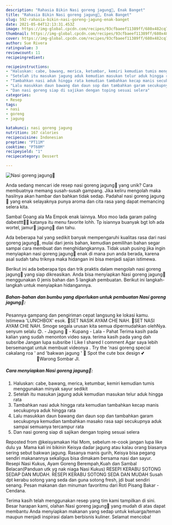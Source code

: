 ```yaml
---
description: "Rahasia Bikin Nasi goreng jagung🌽, Enak Banget"
title: "Rahasia Bikin Nasi goreng jagung🌽, Enak Banget"
slug: 592-rahasia-bikin-nasi-goreng-jagung-enak-banget
date: 2021-05-04T12:13:31.453Z
image: https://img-global.cpcdn.com/recipes/93cfbaeef11389ff/680x482cq70/nasi-goreng-jagung🌽-foto-resep-utama.jpg
thumbnail: https://img-global.cpcdn.com/recipes/93cfbaeef11389ff/680x482cq70/nasi-goreng-jagung🌽-foto-resep-utama.jpg
cover: https://img-global.cpcdn.com/recipes/93cfbaeef11389ff/680x482cq70/nasi-goreng-jagung🌽-foto-resep-utama.jpg
author: Sue Rivera
ratingvalue: 3
reviewcount: 11
recipeingredient:

recipeinstructions:
- "Haluskan: cabe, bawang, merica, ketumbar, kemiri kemudian tumis menggunakan minyak sayur sedikit"
- "Setelah itu masukan jagung aduk kemudian masukan telur aduk hingga rata"
- "Tambahkan nasi aduk hingga rata kemudian tambahkan kecap manis secukupnya aduk hingga rata"
- "Lalu masukkan daun bawang dan daun sop dan tambahkan garam secukupnya kemudian tambahkan masako rasa sapi secukupnya aduk sampai semuanya tercampur rata"
- "Dan nasi goreng siap di sajikan dengan toping sesuai selera"
categories:
- Resep
tags:
- nasi
- goreng
- jagung

katakunci: nasi goreng jagung 
nutrition: 167 calories
recipecuisine: Indonesian
preptime: "PT11M"
cooktime: "PT60M"
recipeyield: "1"
recipecategory: Dessert

---
```



![Nasi goreng jagung🌽](https://img-global.cpcdn.com/recipes/93cfbaeef11389ff/680x482cq70/nasi-goreng-jagung🌽-foto-resep-utama.jpg)

Anda sedang mencari ide resep nasi goreng jagung🌽 yang unik? Cara membuatnya memang susah-susah gampang. Jika keliru mengolah maka hasilnya akan hambar dan bahkan tidak sedap. Padahal nasi goreng jagung🌽 yang enak selayaknya punya aroma dan cita rasa yang dapat memancing selera kita.

Sambal Goang ala Ma Empok enak lainnya. Moo moo lada garam paling dabesttt💯💯 katanya itu menu favorite lohh. Tp isiannya buanyak bgt loh ada wortel, jamur🍄 jagung🌽 dan tahu.

Ada beberapa hal yang sedikit banyak mempengaruhi kualitas rasa dari nasi goreng jagung🌽, mulai dari jenis bahan, kemudian pemilihan bahan segar sampai cara membuat dan menghidangkannya. Tidak usah pusing jika ingin menyiapkan nasi goreng jagung🌽 enak di mana pun anda berada, karena asal sudah tahu triknya maka hidangan ini bisa menjadi sajian istimewa.


Berikut ini ada beberapa tips dan trik praktis dalam mengolah nasi goreng jagung🌽 yang siap dikreasikan. Anda bisa menyiapkan Nasi goreng jagung🌽 menggunakan 0 jenis bahan dan 5 langkah pembuatan. Berikut ini langkah-langkah untuk menyiapkan hidangannya.

<!--inarticleads1-->

##### Bahan-bahan dan bumbu yang diperlukan untuk pembuatan Nasi goreng jagung🌽:



Pesannya gampang dan pengiriman cepat langsung ke lokasi kamu. Istimewa &#39;LUNCHBOX&#39; esok. 📢SET NASIK AYAM CHE NAH. 📢SET NASI AYAM CHE NAH. Smoge segala urusan kita semua dipermudahkan olehNya. senyum selalu 😊. - Jagung 🌽 - Kupang - Lala - Pahat Terima kasih pada kalian yang sudah menonton video saya. terima kasih pada yang dah subsribe Jangan lupa subsribe l Like l shared l comment Agar saya lebih bersemangat untuk membuat videonya . Try the &#39;nasi goreng special cakalang roa &#39; and &#39;bakwan jagung &#39; 🌽 Spot the cute box design 💕 ⠀⠀⠀⠀⠀⠀⠀⠀⠀ 📍Warong Sombar Jl. 

<!--inarticleads2-->

##### Cara menyiapkan Nasi goreng jagung🌽:

1. Haluskan: cabe, bawang, merica, ketumbar, kemiri kemudian tumis menggunakan minyak sayur sedikit
1. Setelah itu masukan jagung aduk kemudian masukan telur aduk hingga rata
1. Tambahkan nasi aduk hingga rata kemudian tambahkan kecap manis secukupnya aduk hingga rata
1. Lalu masukkan daun bawang dan daun sop dan tambahkan garam secukupnya kemudian tambahkan masako rasa sapi secukupnya aduk sampai semuanya tercampur rata
1. Dan nasi goreng siap di sajikan dengan toping sesuai selera


Reposted from @keisyamakan Hai Mom, sebelum re-cook jangan lupa like dulu ya ️ Mama kali ini bikinin Keisya dadar jagung atau kalau orang biasanya sering sebut bakwan jagung. Rasanya manis gurih, Keisya bisa pegang sendiri makanannya sekaligus bisa dimakam bersama nasi dan sayur. Resepi Nasi Kukus, Ayam Goreng Berempah,Kuah dan Sambal Belacan(Panduan utk yg nak niaga Nasi Kukus) RESEPI KERABU SOTONG SEDAP DAN MUDAH. RESEPI KERABU SOTONG SEDA DAN MUDAH Susah dpt kerabu sotong yang seda dan guna sotong fresh, jdi buat sendiri senang. Pesan makanan dan minuman favoritmu dari Roti Pisang Bakar - Cendana. 

Terima kasih telah menggunakan resep yang tim kami tampilkan di sini. Besar harapan kami, olahan Nasi goreng jagung🌽 yang mudah di atas dapat membantu Anda menyiapkan makanan yang sedap untuk keluarga/teman maupun menjadi inspirasi dalam berbisnis kuliner. Selamat mencoba!
